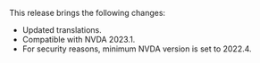 This release brings the following changes:

* Updated translations.
* Compatible with NVDA 2023.1.
* For security reasons, minimum NVDA version is set to 2022.4.
